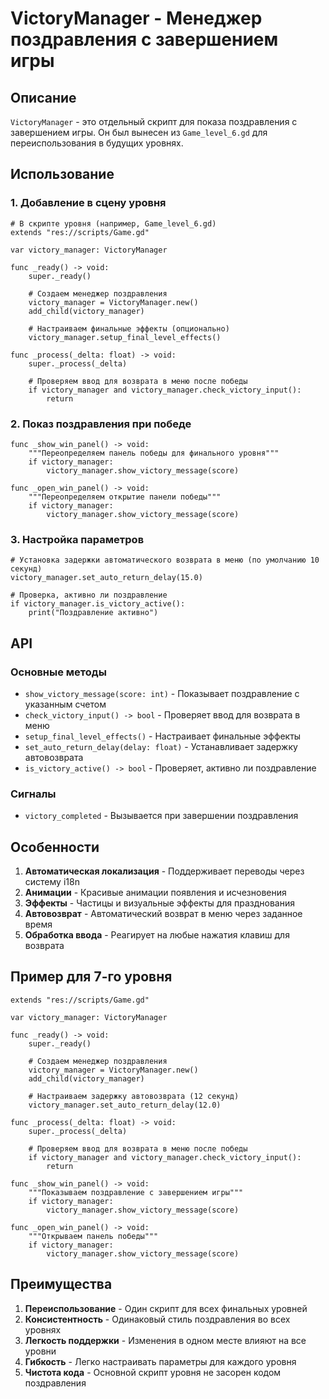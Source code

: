 # VictoryManager - Менеджер поздравления с завершением игры

## Описание
`VictoryManager` - это отдельный скрипт для показа поздравления с завершением игры. Он был вынесен из `Game_level_6.gd` для переиспользования в будущих уровнях.

## Использование

### 1. Добавление в сцену уровня

```gdscript
# В скрипте уровня (например, Game_level_6.gd)
extends "res://scripts/Game.gd"

var victory_manager: VictoryManager

func _ready() -> void:
    super._ready()
    
    # Создаем менеджер поздравления
    victory_manager = VictoryManager.new()
    add_child(victory_manager)
    
    # Настраиваем финальные эффекты (опционально)
    victory_manager.setup_final_level_effects()

func _process(_delta: float) -> void:
    super._process(_delta)
    
    # Проверяем ввод для возврата в меню после победы
    if victory_manager and victory_manager.check_victory_input():
        return
```

### 2. Показ поздравления при победе

```gdscript
func _show_win_panel() -> void:
    """Переопределяем панель победы для финального уровня"""
    if victory_manager:
        victory_manager.show_victory_message(score)

func _open_win_panel() -> void:
    """Переопределяем открытие панели победы"""
    if victory_manager:
        victory_manager.show_victory_message(score)
```

### 3. Настройка параметров

```gdscript
# Установка задержки автоматического возврата в меню (по умолчанию 10 секунд)
victory_manager.set_auto_return_delay(15.0)

# Проверка, активно ли поздравление
if victory_manager.is_victory_active():
    print("Поздравление активно")
```

## API

### Основные методы

- `show_victory_message(score: int)` - Показывает поздравление с указанным счетом
- `check_victory_input() -> bool` - Проверяет ввод для возврата в меню
- `setup_final_level_effects()` - Настраивает финальные эффекты
- `set_auto_return_delay(delay: float)` - Устанавливает задержку автовозврата
- `is_victory_active() -> bool` - Проверяет, активно ли поздравление

### Сигналы

- `victory_completed` - Вызывается при завершении поздравления

## Особенности

1. **Автоматическая локализация** - Поддерживает переводы через систему i18n
2. **Анимации** - Красивые анимации появления и исчезновения
3. **Эффекты** - Частицы и визуальные эффекты для празднования
4. **Автовозврат** - Автоматический возврат в меню через заданное время
5. **Обработка ввода** - Реагирует на любые нажатия клавиш для возврата

## Пример для 7-го уровня

```gdscript
extends "res://scripts/Game.gd"

var victory_manager: VictoryManager

func _ready() -> void:
    super._ready()
    
    # Создаем менеджер поздравления
    victory_manager = VictoryManager.new()
    add_child(victory_manager)
    
    # Настраиваем задержку автовозврата (12 секунд)
    victory_manager.set_auto_return_delay(12.0)

func _process(_delta: float) -> void:
    super._process(_delta)
    
    # Проверяем ввод для возврата в меню после победы
    if victory_manager and victory_manager.check_victory_input():
        return

func _show_win_panel() -> void:
    """Показываем поздравление с завершением игры"""
    if victory_manager:
        victory_manager.show_victory_message(score)

func _open_win_panel() -> void:
    """Открываем панель победы"""
    if victory_manager:
        victory_manager.show_victory_message(score)
```

## Преимущества

1. **Переиспользование** - Один скрипт для всех финальных уровней
2. **Консистентность** - Одинаковый стиль поздравления во всех уровнях
3. **Легкость поддержки** - Изменения в одном месте влияют на все уровни
4. **Гибкость** - Легко настраивать параметры для каждого уровня
5. **Чистота кода** - Основной скрипт уровня не засорен кодом поздравления
